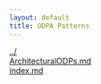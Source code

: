 ```yaml
---
layout: default
title: ODPA Patterns
---
```

  
[../](../)  
[ArchitecturalODPs.md](./ArchitecturalODPs.md)  
[index.md](./index.md)  
